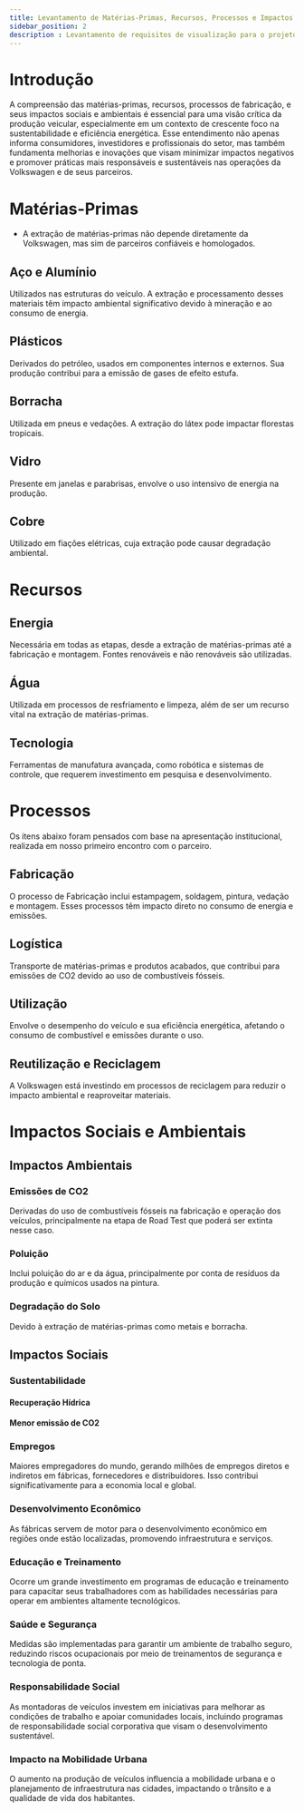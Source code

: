 ```yaml
---
title: Levantamento de Matérias-Primas, Recursos, Processos e Impactos
sidebar_position: 2
description : Levantamento de requisitos de visualização para o projeto
---
```


# Introdução

A compreensão das matérias-primas, recursos, processos de fabricação, e seus impactos sociais e ambientais é essencial para uma visão crítica da produção veicular, especialmente em um contexto de crescente foco na sustentabilidade e eficiência energética. Esse entendimento não apenas informa consumidores, investidores e profissionais do setor, mas também fundamenta melhorias e inovações que visam minimizar impactos negativos e promover práticas mais responsáveis e sustentáveis nas operações da Volkswagen e de seus parceiros.

# Matérias-Primas

* A extração de matérias-primas não depende diretamente da Volkswagen, mas sim de parceiros confiáveis e homologados. 

## Aço e Alumínio

Utilizados nas estruturas do veículo. A extração e processamento desses materiais têm impacto ambiental significativo devido à mineração e ao consumo de energia.

## Plásticos

Derivados do petróleo, usados em componentes internos e externos. Sua produção contribui para a emissão de gases de efeito estufa.

## Borracha

Utilizada em pneus e vedações. A extração do látex pode impactar florestas tropicais.

## Vidro

Presente em janelas e parabrisas, envolve o uso intensivo de energia na produção.

## Cobre

Utilizado em fiações elétricas, cuja extração pode causar degradação ambiental.

# Recursos

## Energia

Necessária em todas as etapas, desde a extração de matérias-primas até a fabricação e montagem. Fontes renováveis e não renováveis são utilizadas.

## Água

Utilizada em processos de resfriamento e limpeza, além de ser um recurso vital na extração de matérias-primas.

## Tecnologia

Ferramentas de manufatura avançada, como robótica e sistemas de controle, que requerem investimento em pesquisa e desenvolvimento.

#  Processos

Os itens abaixo foram pensados com base na apresentação institucional, realizada em nosso primeiro encontro com o parceiro.

## Fabricação

O processo de Fabricação inclui estampagem, soldagem, pintura, vedação e montagem. Esses processos têm impacto direto no consumo de energia e emissões.

## Logística

Transporte de matérias-primas e produtos acabados, que contribui para emissões de CO2 devido ao uso de combustíveis fósseis.

## Utilização

Envolve o desempenho do veículo e sua eficiência energética, afetando o consumo de combustível e emissões durante o uso.

## Reutilização e Reciclagem

A Volkswagen está investindo em processos de reciclagem para reduzir o impacto ambiental e reaproveitar materiais.

# Impactos Sociais e Ambientais

## Impactos Ambientais

### Emissões de CO2

Derivadas do uso de combustíveis fósseis na fabricação e operação dos veículos, principalmente na etapa de Road Test que poderá ser extinta nesse caso.

### Poluição

Inclui poluição do ar e da água, principalmente por conta de resíduos da produção e químicos usados na pintura.

### Degradação do Solo

Devido à extração de matérias-primas como metais e borracha.

## Impactos Sociais

### Sustentabilidade

#### Recuperação Hídrica

#### Menor emissão de CO2

### Empregos

Maiores empregadores do mundo, gerando milhões de empregos diretos e indiretos em fábricas, fornecedores e distribuidores. Isso contribui significativamente para a economia local e global.

### Desenvolvimento Econômico

As fábricas servem de motor para o desenvolvimento econômico em regiões onde estão localizadas, promovendo infraestrutura e serviços.

### Educação e Treinamento

Ocorre um grande investimento em programas de educação e treinamento para capacitar seus trabalhadores com as habilidades necessárias para operar em ambientes altamente tecnológicos.

### Saúde e Segurança

Medidas são implementadas para garantir um ambiente de trabalho seguro, reduzindo riscos ocupacionais por meio de treinamentos de segurança e tecnologia de ponta.

### Responsabilidade Social

As montadoras de veículos investem em iniciativas para melhorar as condições de trabalho e apoiar comunidades locais, incluindo programas de responsabilidade social corporativa que visam o desenvolvimento sustentável.

### Impacto na Mobilidade Urbana

O aumento na produção de veículos influencia a mobilidade urbana e o planejamento de infraestrutura nas cidades, impactando o trânsito e a qualidade de vida dos habitantes.
